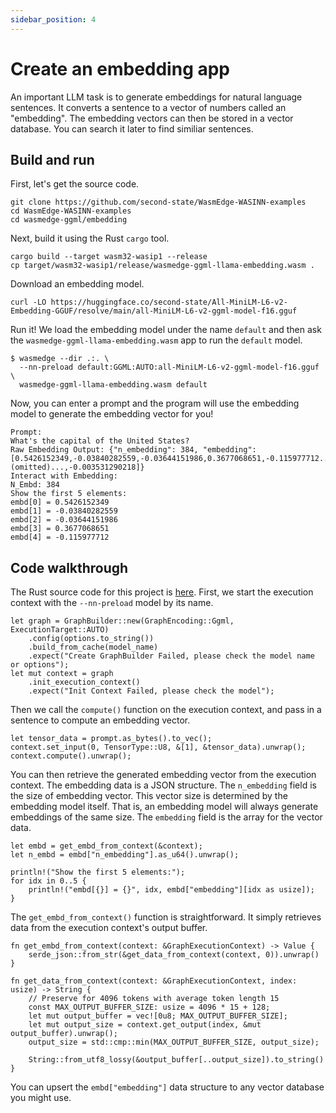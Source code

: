 ```yaml
---
sidebar_position: 4
---
```


# Create an embedding app

An important LLM task is to generate embeddings for natural language sentences. It converts a sentence to a vector of numbers called an "embedding". The embedding vectors can then be stored in a vector database. You can search it later to find similiar sentences.

## Build and run

First, let's get the source code.

```
git clone https://github.com/second-state/WasmEdge-WASINN-examples
cd WasmEdge-WASINN-examples
cd wasmedge-ggml/embedding
```

Next, build it using the Rust `cargo` tool.

```
cargo build --target wasm32-wasip1 --release
cp target/wasm32-wasip1/release/wasmedge-ggml-llama-embedding.wasm .
```

Download an embedding model.

```
curl -LO https://huggingface.co/second-state/All-MiniLM-L6-v2-Embedding-GGUF/resolve/main/all-MiniLM-L6-v2-ggml-model-f16.gguf
```

Run it! We load the embedding model under the name `default` and then ask the `wasmedge-ggml-llama-embedding.wasm` app to run the `default` model.

```
$ wasmedge --dir .:. \
  --nn-preload default:GGML:AUTO:all-MiniLM-L6-v2-ggml-model-f16.gguf \
  wasmedge-ggml-llama-embedding.wasm default
```

Now, you can enter a prompt and the program will use the embedding model to generate the embedding vector for you!

```
Prompt:
What's the capital of the United States?
Raw Embedding Output: {"n_embedding": 384, "embedding": [0.5426152349,-0.03840282559,-0.03644151986,0.3677068651,-0.115977712...(omitted)...,-0.003531290218]}
Interact with Embedding:
N_Embd: 384
Show the first 5 elements:
embd[0] = 0.5426152349
embd[1] = -0.03840282559
embd[2] = -0.03644151986
embd[3] = 0.3677068651
embd[4] = -0.115977712
```

## Code walkthrough

The Rust source code for this project is [here](https://github.com/second-state/WasmEdge-WASINN-examples/blob/master/wasmedge-ggml/embedding/src/main.rs). First, we start the execution context with the `--nn-preload` model by its name.

```
let graph = GraphBuilder::new(GraphEncoding::Ggml, ExecutionTarget::AUTO)
    .config(options.to_string())
    .build_from_cache(model_name)
    .expect("Create GraphBuilder Failed, please check the model name or options");
let mut context = graph
    .init_execution_context()
    .expect("Init Context Failed, please check the model");
```

Then we call the `compute()` function on the execution context, and pass in a sentence to compute an embedding vector.

```
let tensor_data = prompt.as_bytes().to_vec();
context.set_input(0, TensorType::U8, &[1], &tensor_data).unwrap();
context.compute().unwrap();
```

You can then retrieve the generated embedding vector from the execution context. The embedding data is a JSON structure. The `n_embedding` field is the size of embedding vector. This vector size is determined by the embedding model itself. That is, an embedding model will always generate embeddings of the same size. The `embedding` field is the array for the vector data.

```
let embd = get_embd_from_context(&context);
let n_embd = embd["n_embedding"].as_u64().unwrap();

println!("Show the first 5 elements:");
for idx in 0..5 {
    println!("embd[{}] = {}", idx, embd["embedding"][idx as usize]);
}
```

The `get_embd_from_context()` function is straightforward. It simply retrieves data from the execution context's output buffer.

```
fn get_embd_from_context(context: &GraphExecutionContext) -> Value {
    serde_json::from_str(&get_data_from_context(context, 0)).unwrap()
}

fn get_data_from_context(context: &GraphExecutionContext, index: usize) -> String {
    // Preserve for 4096 tokens with average token length 15
    const MAX_OUTPUT_BUFFER_SIZE: usize = 4096 * 15 + 128;
    let mut output_buffer = vec![0u8; MAX_OUTPUT_BUFFER_SIZE];
    let mut output_size = context.get_output(index, &mut output_buffer).unwrap();
    output_size = std::cmp::min(MAX_OUTPUT_BUFFER_SIZE, output_size);

    String::from_utf8_lossy(&output_buffer[..output_size]).to_string()
}
```

You can upsert the `embd["embedding"]` data structure to any vector database you might use.
